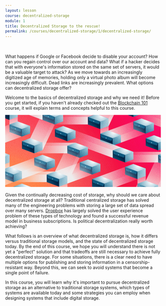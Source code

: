 ```yaml
---
layout: lesson
course: decentralized-storage
module: 1
title: Decentralized Storage to the rescue!
permalink: /courses/decentralized-storage/1/decentralized-storage/
---
```

<br>
<br>
<span class="openingParagraph">What happens if Google or Facebook decide to disable your account? How can you regain control over our account and data? What if a hacker decides that with everyone's information stored on the same set of servers, it would be a valuable target to attack? As we move towards an increasingly digitized age of memories, holding only a virtual photo album will become increasingly difficult. Dead links are increasingly prevalent. What options can decentralized storage offer?</span>

Welcome to the basics of decentralized storage and why we need it! Before you get started, if you haven't already checked out the <a href="/courses/blockchain-101/">Blockchain 101</a> course, it will explain terms and concepts helpful to this course.

<img src="/assets/img/courses/decentralized-storage/DecentralizedStorage.png" />

Given the continually decreasing cost of storage, why should we care about decentralized storage at all? Traditional centralized storage has solved many of the engineering problems with storing a large set of data spread over many servers. <a href="https://www.dropbox.com">Dropbox</a> has largely solved the user experience problem of these types of technology and found a successful revenue model in business subscriptions. Is political decentralization really worth achieving?

What follows is an overview of what decentralized storage is, how it differs versus traditional storage models, and the state of decentralized storage today. By the end of this course, we hope you will understand there is not yet a "perfect" solution and that tradeoffs are still necessary to achieve fully decentralized storage. For some situations, there is a clear need to have multiple options for publishing and storing information in a censorship-resistant way. Beyond this, we can seek to avoid systems that become a single point of failure.

In this course, you will learn why it's important to pursue decentralized storage as an alternative to traditional storage systems, which types of systems are available today and some strategies you can employ when designing systems that include digital storage.

